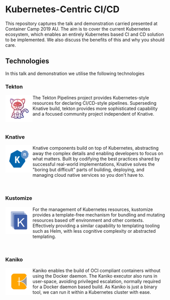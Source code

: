 # Kubernetes-Centric CI/CD

This repository captures the talk and demonstration carried presented at Container Camp 2019 AU. The aim is to cover the current Kubernetes ecosystem, which enables an entirely Kubernetes based CI and CD solution to be implemented. We also discuss the benefits of this and why you should care.

## Technologies

In this talk and demonstration we utilise the following technologies

### Tekton

<img width=86 height=86 align="left" src="docs/assets/tekton.png">

The Tekton Pipelines project provides Kubernetes-style resources for declaring CI/CD-style pipelines. Superseding Knative build, tekton provides more sophisticated capability and a focused community project independent of Knative. 

&nbsp;

### Knative

<img width=86 height=86 align="left" src="docs/assets/knative.png">

Knative components build on top of Kubernetes, abstracting away the complex details and enabling developers to focus on what matters. Built by codifying the best practices shared by successful real-world implementations, Knative solves the "boring but difficult" parts of building, deploying, and managing cloud native services so you don't have to.

&nbsp;

### Kustomize

<img width=86 height=86 align="left" src="docs/assets/kustomize.png">

For the management of Kubernetes resources, kustomize provides a template-free mechanism for bundling and mutating resources based off environment and other contexts. Effectively providing a similar capability to templating tooling such as Helm, with less cognitive complexity or abstracted templating.

&nbsp;

### Kaniko

<img width=86 height=86 align="left" src="docs/assets/kaniko.png"> 

Kaniko enables the build of OCI compliant containers without using the Docker daemon. The Kaniko executor also runs in user-space, avoiding privileged escalation, normally required for a Docker daemon based build. As Kaniko is just a binary tool, we can run it within a Kubernetes cluster with ease.
